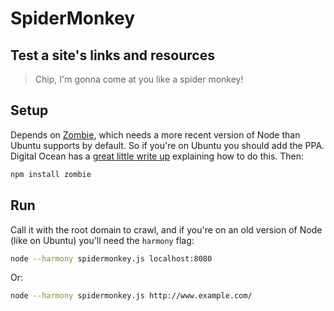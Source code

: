 # SpiderMonkey

## Test a site's links and resources

> Chip, I'm gonna come at you like a spider monkey!

## Setup

Depends on [Zombie](http://zombie.js.org/),
which needs a more recent version of Node than Ubuntu supports by default.
So if you're on Ubuntu you should add the PPA. Digital Ocean has a
[great little write up](https://www.digitalocean.com/community/tutorials/how-to-install-node-js-on-an-ubuntu-14-04-server)
explaining how to do this. Then:

```bash
npm install zombie
```

## Run

Call it with the root domain to crawl, and if you're on an old version of Node (like on Ubuntu)
you'll need the `harmony` flag:

```bash
node --harmony spidermonkey.js localhost:8080
```

Or:

```bash
node --harmony spidermonkey.js http://www.example.com/
```
